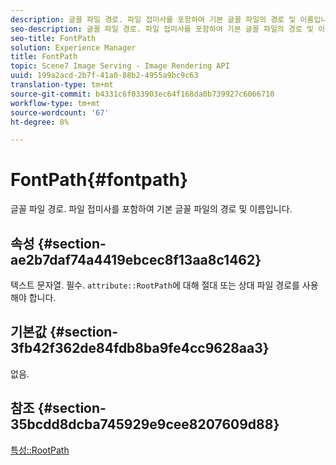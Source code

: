 ```yaml
---
description: 글꼴 파일 경로. 파일 접미사를 포함하여 기본 글꼴 파일의 경로 및 이름입니다.
seo-description: 글꼴 파일 경로. 파일 접미사를 포함하여 기본 글꼴 파일의 경로 및 이름입니다.
seo-title: FontPath
solution: Experience Manager
title: FontPath
topic: Scene7 Image Serving - Image Rendering API
uuid: 199a2acd-2b7f-41a0-88b2-4955a9bc9c63
translation-type: tm+mt
source-git-commit: b4331c6f033903ec64f168da0b739927c6066710
workflow-type: tm+mt
source-wordcount: '67'
ht-degree: 8%

---
```



# FontPath{#fontpath}

글꼴 파일 경로. 파일 접미사를 포함하여 기본 글꼴 파일의 경로 및 이름입니다.

## 속성 {#section-ae2b7daf74a4419ebcec8f13aa8c1462}

텍스트 문자열. 필수. `attribute::RootPath`에 대해 절대 또는 상대 파일 경로를 사용해야 합니다.

## 기본값 {#section-3fb42f362de84fdb8ba9fe4cc9628aa3}

없음.

## 참조 {#section-35bcdd8dcba745929e9cee8207609d88}

[특성::RootPath](/help/aem-is-ir-api/is-api/image-catalog/image-serving-api-ref/c-image-catalog-reference/c-attributes-reference/r-rootpath.md)
